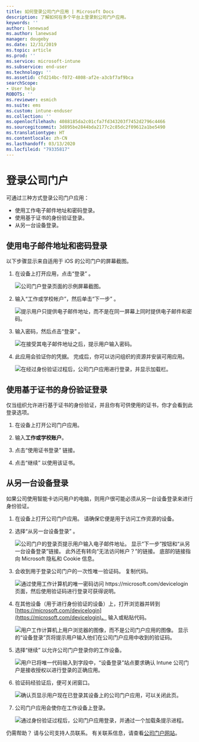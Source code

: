 ```yaml
---
title: 如何登录公司门户应用 | Microsoft Docs
description: 了解如何在多个平台上登录到公司门户应用。
keywords: ''
author: lenewsad
ms.author: lanewsad
manager: dougeby
ms.date: 12/31/2019
ms.topic: article
ms.prod: ''
ms.service: microsoft-intune
ms.subservice: end-user
ms.technology: ''
ms.assetid: cfd214bc-f072-4808-af2e-a3cbf7af9bca
searchScope:
- User help
ROBOTS: ''
ms.reviewer: esmich
ms.suite: ems
ms.custom: intune-enduser
ms.collection: ''
ms.openlocfilehash: 4088185da2c01cfa7fd343203f7452d2796c4466
ms.sourcegitcommit: 3d895be2844bda2177c2c85dc2f09612a1be5490
ms.translationtype: HT
ms.contentlocale: zh-CN
ms.lasthandoff: 03/13/2020
ms.locfileid: "79335817"
---
```

# <a name="sign-in-to-company-portal"></a>登录公司门户  

可通过三种方式登录公司门户应用：

* 使用工作电子邮件地址和密码登录。  
* 使用基于证书的身份验证登录。  
* 从另一台设备登录。    


## <a name="sign-in-with-your-email-address-and-password"></a>使用电子邮件地址和密码登录
以下步骤显示来自适用于 iOS 的公司门户的屏幕截图。  

1. 在设备上打开应用，点击“登录”  。  

   ![公司门户登录页面的示例屏幕截图。](./media/intune-ios-cp-signin-1908.png)


2. 输入“工作或学校帐户”，然后单击“下一步”   。

   ![提示用户只提供电子邮件地址，而不是在同一屏幕上同时提供电子邮件和密码。](./media/cp_ios_aad_signin_after_1804_002.png)

3. 输入密码，然后点击“登录”  。

   ![在接受其电子邮件地址之后，提示用户输入密码。](./media/cp_ios_aad_signin_after_1804_003.png)

4. 此应用会验证你的凭据。 完成后，你可以访问组织的资源并安装可用应用。  

   ![在经过身份验证过程后，公司门户应用进行登录，并显示加载栏。](./media/cp_ios_aad_signin_after_1804_004.png)

## <a name="sign-in-with-certificate-based-authentication"></a>使用基于证书的身份验证登录
仅当组织允许进行基于证书的身份验证，并且你有可供使用的证书，你才会看到此登录选项。  

1. 在设备上打开公司门户应用。  

2. 输入**工作或学校账户**。  

3. 点击“使用证书登录”  链接。  

4. 点击“继续”  以使用该证书。  

## <a name="sign-in-from-another-device"></a>从另一台设备登录

如果公司使用智能卡访问用户的电脑，则用户很可能必须从另一台设备登录来进行身份验证。  

1. 在设备上打开公司门户应用。 请确保它便是用于访问工作资源的设备。       

1. 选择“从另一台设备登录”  。  

   ![公司门户的登录页提示用户输入电子邮件地址。  显示“下一步”按钮和“从另一台设备登录”链接。 此外还有转向“无法访问帐户？”的链接。 底部的链接指向 Microsoft 隐私和 Cookie 信息。](./media/cp_ios_aad_signin_after_1804_005.png)

2. 会收到用于登录公司门户的一次性唯一验证码。 复制代码。

   ![通过使用工作计算机的唯一密码访问 https://microsoft.com/devicelogin 页面，然后使用验证码进行登录可获得说明。](./media/cp_ios_aad_signin_after_1804_006.png)

3. 在其他设备（用于进行身份验证的设备）上，打开浏览器并转到 [https://microsoft.com/devicelogin](https://microsoft.com/devicelogin)。 输入或粘贴代码。  

   ![用户工作计算机上用户浏览器的图像，而不是公司门户应用的图像。 显示的“设备登录”页将提示用户输入他们在公司门户应用中收到的验证码。](../fundamentals/media/whats-new-app-ui/cp_ios_aad_signin_from_another_device_after_1704_004.png)

4. 选择“继续”  以允许公司门户登录你的工作设备。   

   ![用户已将唯一代码输入到字段中，“设备登录”站点要求确认 Intune 公司门户是接收授权以进行登录的正确应用。](../fundamentals/media/whats-new-app-ui/cp_ios_aad_signin_from_another_device_after_1704_005.png) 

5. 验证码经验证后，便可关闭窗口。  

   ![确认页显示用户现在已登录其设备上的公司门户应用，可以关闭此页。](../fundamentals/media/whats-new-app-ui/cp_ios_aad_signin_from_another_device_after_1704_006.png)

6. 公司门户应用会使你在工作设备上登录。  

   ![通过身份验证过程后，公司门户应用登录，并通过一个加载条提示进程。](./media/cp_ios_aad_signin_after_1804_007.png)

仍需帮助？ 请与公司支持人员联系。 有关联系信息，请查看[公司门户网站](https://go.microsoft.com/fwlink/?linkid=2010980)。  
